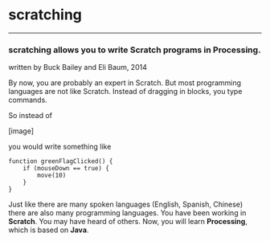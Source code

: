 # scratching

---

### scratching allows you to write Scratch programs in Processing.

written by Buck Bailey and Eli Baum, 2014


By now, you are probably an expert in Scratch. But most programming languages are not like Scratch. Instead of dragging in blocks, you type commands.

So instead of

[image]

you would write something like
```
function greenFlagClicked() {
    if (mouseDown == true) {
        move(10)
    }
}
```
Just like there are many spoken languages (English, Spanish, Chinese) there are also many programming languages. You have been working in **Scratch**. You may have heard of others. Now, you will learn **Processing**, which is based on **Java**.
